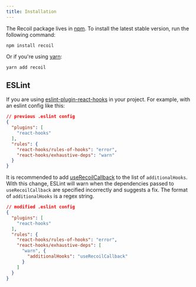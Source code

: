 ```yaml
---
title: Installation
---
```


The Recoil package lives in <a href="https://www.npmjs.com/get-npm" target="_blank">npm</a>. To install the latest stable version, run the following command:

```shell
npm install recoil
```

Or if you're using <a href="https://classic.yarnpkg.com/en/docs/install/" target="_blank">yarn</a>:

```shell
yarn add recoil
```

## ESLint

If you are using [eslint-plugin-react-hooks](https://www.npmjs.com/package/eslint-plugin-react-hooks) in your project. For example, with an eslint config like this:

```json
// previous .eslint config
{
  "plugins": [
    "react-hooks"
  ],
  "rules": {
    "react-hooks/rules-of-hooks": "error",
    "react-hooks/exhaustive-deps": "warn"
  }
}
```

It is recommended to add [useRecoilCallback](docs/api-reference/core/useRecoilCallback) to the list of `additionalHooks`. With this change, ESLint will warn when the dependencies passed to `useRecoilCallback` are specified incorrectly and suggests a fix.  The format of `additionalHooks` is a regex string.

```json
// modified .eslint config
{
  "plugins": [
    "react-hooks"
  ],
  "rules": {
    "react-hooks/rules-of-hooks": "error",
    "react-hooks/exhaustive-deps": [
      "warn", {
        "additionalHooks": "useRecoilCallback"
      }
    ]
  }
}
```
